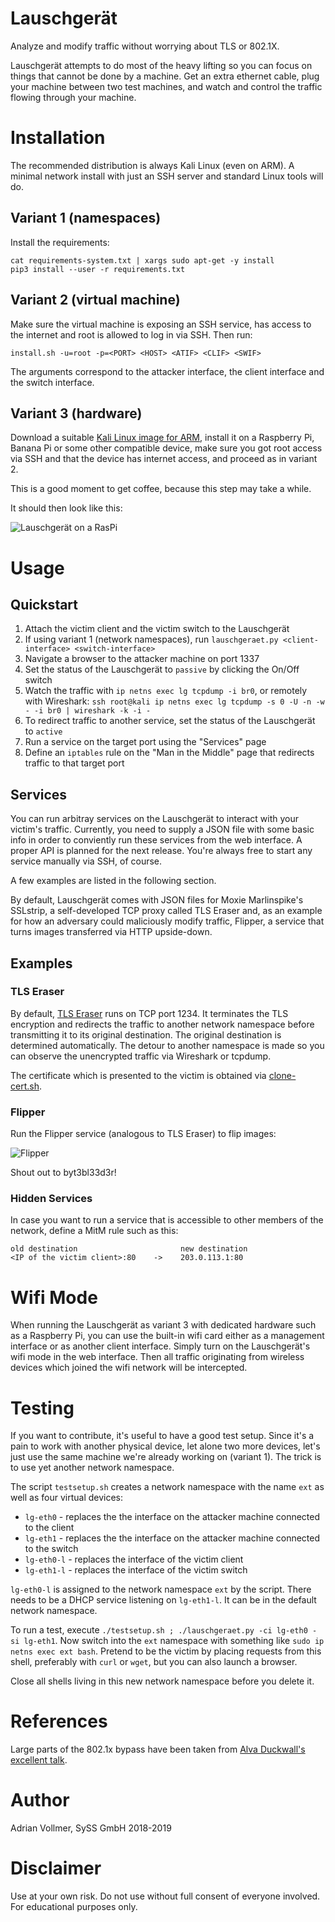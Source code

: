 Lauschgerät
===========

Analyze and modify traffic without worrying about TLS or 802.1X.

Lauschgerät attempts to do most of the heavy lifting so you can focus on
things that cannot be done by a machine. Get an extra ethernet cable, plug
your machine between two test machines, and watch and control the traffic
flowing through your machine.

Installation
============

The recommended distribution is always Kali Linux (even on ARM). A minimal
network install with just an SSH server and standard Linux tools will do.

Variant 1 (namespaces)
----------------------

Install the requirements:

    cat requirements-system.txt | xargs sudo apt-get -y install
    pip3 install --user -r requirements.txt

Variant 2 (virtual machine)
---------------------------

Make sure the virtual machine is exposing an SSH service, has access to the
internet and root is allowed to log in via SSH. Then run:

    install.sh -u=root -p=<PORT> <HOST> <ATIF> <CLIF> <SWIF>

The arguments correspond to the attacker interface, the client interface and
the switch interface.

Variant 3 (hardware)
--------------------

Download a suitable [Kali Linux image for
ARM](https://www.offensive-security.com/kali-linux-arm-images/), install it
on a Raspberry Pi, Banana Pi or some other compatible device, make sure you
got root access via SSH and that the device has internet access, and proceed
as in variant 2.

This is a good moment to get coffee, because this step may take a while.

It should then look like this:

![Lauschgerät on a RasPi](https://github.com/SySS-Research/Lauschgeraet/blob/master/doc/img/setup.jpg)


Usage
=====

Quickstart
----------

1. Attach the victim client and the victim switch to the Lauschgerät
2. If using variant 1 (network namespaces), run `lauschgeraet.py
   <client-interface> <switch-interface>`
3. Navigate a browser to the attacker machine on port 1337
4. Set the status of the Lauschgerät to `passive` by clicking the On/Off
   switch
5. Watch the traffic with `ip netns exec lg tcpdump -i br0`, or remotely
   with Wireshark: `ssh root@kali ip netns exec lg tcpdump -s 0 -U -n -w - -i br0 | wireshark -k -i -`
6. To redirect traffic to another service, set the status of the Lauschgerät
   to `active`
7. Run a service on the target port using the "Services" page
7. Define an `iptables` rule on the "Man in the Middle" page that redirects
   traffic to that target port

Services
--------

You can run arbitray services on the Lauschgerät to interact with your
victim's traffic. Currently, you need to supply a JSON file with some basic
info in order to conviently run these services from the web interface. A
proper API is planned for the next release. You're always free to start any
service manually via SSH, of course.

A few examples are listed in the following section.

By default, Lauschgerät comes with JSON files for Moxie Marlinspike's
SSLstrip, a self-developed TCP proxy called TLS Eraser and, as an example
for how an adversary could maliciously modify traffic, Flipper, a service
that turns images transferred via HTTP upside-down.

Examples
--------

### TLS Eraser

By default, [TLS Eraser](https://github.com/AdrianVollmer/tlseraser) runs on
TCP port 1234. It terminates the TLS encryption and redirects the traffic to
another network namespace before transmitting it to its original
destination. The original destination is determined automatically. The
detour to another namespace is made so you can observe the unencrypted
traffic via Wireshark or tcpdump.

The certificate which is presented to the victim is obtained via
[clone-cert.sh](https://github.com/SySS-Research/clone-cert).

### Flipper

Run the Flipper service (analogous to TLS Eraser) to flip images:

![Flipper](https://github.com/SySS-Research/Lauschgeraet/blob/master/doc/img/blackhat-flipped.png)

Shout out to byt3bl33d3r!

### Hidden Services

In case you want to run a service that is accessible to other members of the
network, define a MitM rule such as this:

```
old destination                       new destination
<IP of the victim client>:80    ->    203.0.113.1:80
```

Wifi Mode
=========

When running the Lauschgerät as variant 3 with dedicated hardware such as a
Raspberry Pi, you can use the built-in wifi card either as a management
interface or as another client interface. Simply turn on the Lauschgerät's
wifi mode in the web interface. Then all traffic originating from wireless
devices which joined the wifi network will be intercepted.

Testing
=======

If you want to contribute, it's useful to have a good test setup. Since it's
a pain to work with another physical device, let alone two more devices,
let's just use the same machine we're already working on (variant 1). The
trick is to use yet another network namespace.

The script `testsetup.sh` creates a network namespace with the name `ext` as
well as four virtual devices:

* `lg-eth0` - replaces the the interface on the attacker machine connected
  to the client
* `lg-eth1` - replaces the the interface on the attacker machine connected
  to the switch
* `lg-eth0-l` - replaces the interface of the victim client
* `lg-eth1-l` - replaces the interface of the victim switch

`lg-eth0-l` is assigned to the network namespace `ext` by the script. There
needs to be a DHCP service listening on `lg-eth1-l`. It can be in the
default network namespace.

To run a test, execute `./testsetup.sh ; ./lauschgeraet.py -ci lg-eth0 -si
lg-eth1`. Now switch into the `ext` namespace with something like `sudo ip
netns exec ext bash`. Pretend to be the victim by placing requests from this
shell, preferably with `curl` or `wget`, but you can also launch a browser.

Close all shells living in this new network namespace before you delete it.

References
==========

Large parts of the 802.1x bypass have been taken from [Alva Duckwall's
excellent
talk](https://www.defcon.org/images/defcon-19/dc-19-presentations/Duckwall/DEFCON-19-Duckwall-Bridge-Too-Far.pdf).

Author
======

Adrian Vollmer, SySS GmbH 2018-2019

Disclaimer
==========

Use at your own risk. Do not use without full consent of everyone involved.
For educational purposes only.
